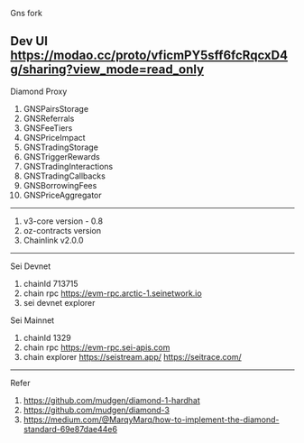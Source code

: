 Gns fork

Dev UI
https://modao.cc/proto/vficmPY5sff6fcRqcxD4g/sharing?view_mode=read_only
---
Diamond Proxy

1. GNSPairsStorage
2. GNSReferrals
3. GNSFeeTiers
4. GNSPriceImpact
5. GNSTradingStorage
6. GNSTriggerRewards
7. GNSTradingInteractions
8. GNSTradingCallbacks
9. GNSBorrowingFees
10. GNSPriceAggregator

---
1. v3-core  version - 0.8
2. oz-contracts   version 
3. Chainlink  v2.0.0

---
Sei Devnet 
1. chainId     713715
2. chain rpc   https://evm-rpc.arctic-1.seinetwork.io
3. sei devnet explorer  

Sei Mainnet
1. chainId         1329
2. chain rpc       https://evm-rpc.sei-apis.com
3. chain explorer  https://seistream.app/ https://seitrace.com/

---
Refer
1. https://github.com/mudgen/diamond-1-hardhat
2. https://github.com/mudgen/diamond-3
3. https://medium.com/@MarqyMarq/how-to-implement-the-diamond-standard-69e87dae44e6
